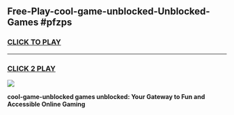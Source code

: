 
## Free-Play-cool-game-unblocked-Unblocked-Games #pfzps
<h3>
<a href="https://news.freeplayer.one?title=cool-game-unblocked&ref=8M">CLICK TO PLAY</a></h3>
<hr>

<h3>
<a href="https://news.freeplayer.one?title=cool-game-unblocked&ref=8M">CLICK 2 PLAY</a>
  
</h3>

<a href="https://news.freeplayer.one?title=cool-game-unblocked&ref=8M"><img src="https://clearcache.store/games.png"></a>


**cool-game-unblocked games unblocked: Your Gateway to Fun and Accessible Online Gaming**
